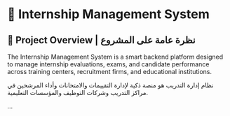 # 🧾 Internship Management System

## 📌 Project Overview | نظرة عامة على المشروع

The Internship Management System is a smart backend platform designed to manage internship evaluations, exams, and candidate performance across training centers, recruitment firms, and educational institutions.

نظام إدارة التدريب هو منصة ذكية لإدارة التقييمات والامتحانات وأداء المرشحين في مراكز التدريب وشركات التوظيف والمؤسسات التعليمية.

...
